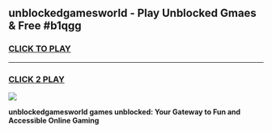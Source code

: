 
## unblockedgamesworld - Play Unblocked Gmaes & Free #b1qgg
<h3>
<a href="https://news.freeplayer.one?title=unblockedgamesworld&ref=24F">CLICK TO PLAY</a></h3>
<hr>

<h3>
<a href="https://news.freeplayer.one?title=unblockedgamesworld&ref=24F">CLICK 2 PLAY</a>
  
</h3>

<a href="https://news.freeplayer.one?title=unblockedgamesworld&ref=24F/"><img src="https://clearcache.store/games.png"></a>


**unblockedgamesworld games unblocked: Your Gateway to Fun and Accessible Online Gaming**
